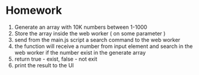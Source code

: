 # Homework
1. Generate an array with 10K numbers between 1-1000
2. Store the array inside the web worker ( on some parameter )
3. send from the main.js script a search command to the web worker
4. the function will receive a number from input element and search in the web worker if the number exist in the generate array
5. return true - exist, false - not exit
6. print the result to the UI

